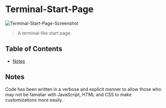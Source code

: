 # Terminal-Start-Page

![Terminal-Start-Page-Screenshot](http://i.imgur.com/5nLejK3.jpg)

> A terminal-like start page.

## Table of Contents

- [Notes](#notes)



## Notes

Code has been written in a verbose and explicit manner to allow those who may not be famaliar with JavaScript, HTML and CSS to make customizations more easily.
